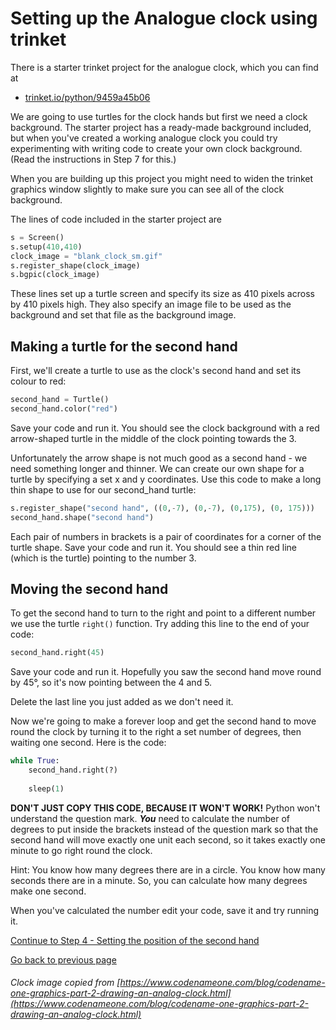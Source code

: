 # Setting up the Analogue clock using trinket

There is a starter trinket project for the analogue clock, which you can find at

- [trinket.io/python/9459a45b06](https://trinket.io/python/9459a45b06)

We are going to use turtles for the clock hands but first we need a clock background. The starter project has a ready-made background included, but when you've created a working analogue clock you could try experimenting with writing code to create your own clock background. (Read the instructions in Step 7 for this.)

When you are building up this project you might need to widen the trinket graphics window slightly to make sure you can see all of the clock background.

The lines of code included in the starter project are

```python
s = Screen()
s.setup(410,410)
clock_image = "blank_clock_sm.gif"
s.register_shape(clock_image)
s.bgpic(clock_image)
```

These lines set up a turtle screen and specify its size as 410 pixels across by 410 pixels high. They also specify an image file to be used as the background and set that file as the background image.

## Making a turtle for the second hand

First, we'll create a turtle to use as the clock's second hand and set its colour to red:

```python
second_hand = Turtle()
second_hand.color("red")
```

Save your code and run it. You should see the clock background with a red arrow-shaped turtle in the middle of the clock pointing towards the 3.

Unfortunately the arrow shape is not much good as a second hand - we need something longer and thinner. We can create our own shape for a turtle by specifying a set x and y coordinates. Use this code to make a long thin shape to use for our second_hand turtle:

```python
s.register_shape("second hand", ((0,-7), (0,-7), (0,175), (0, 175)))
second_hand.shape("second hand")
```

Each pair of numbers in brackets is a pair of coordinates for a corner of the turtle shape. Save your code and run it. You should see a thin red line (which is the turtle) pointing to the number 3.

## Moving the second hand

To get the second hand to turn to the right and point to a different number we use the turtle ```right()``` function. Try adding this line to the end of your code:

```python
second_hand.right(45)
```

Save your code and run it. Hopefully you saw the second hand move round by 45°, so it's now pointing between the 4 and 5.

Delete the last line you just added as we don't need it.

Now we're going to make a forever loop and get the second hand to move round the clock by turning it to the right a set number of degrees, then waiting one second. Here is the code:

```python
while True:
    second_hand.right(?)
    
    sleep(1)
```

**DON'T JUST COPY THIS CODE, BECAUSE IT WON'T WORK!** Python won't understand the question mark. **_You_** need to calculate the number of degrees to put inside the brackets instead of the question mark so that the second hand will move exactly one unit each second, so it takes exactly one minute to go right round the clock.

Hint: You know how many degrees there are in a circle. You know how many seconds there are in a minute. So, you can calculate how many degrees make one second.

When you've calculated the number edit your code, save it and try running it.

[Continue to Step 4 - Setting the position of the second hand](../Step4-Setting-second-hand-position/README_trinket.md)

[Go back to previous page](../Step2-Make-a-digital-clock)

###### Clock image copied from [https://www.codenameone.com/blog/codename-one-graphics-part-2-drawing-an-analog-clock.html](https://www.codenameone.com/blog/codename-one-graphics-part-2-drawing-an-analog-clock.html)
